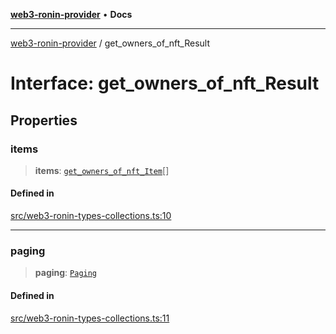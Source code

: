[**web3-ronin-provider**](../README.md) • **Docs**

***

[web3-ronin-provider](../globals.md) / get\_owners\_of\_nft\_Result

# Interface: get\_owners\_of\_nft\_Result

## Properties

### items

> **items**: [`get_owners_of_nft_Item`](get_owners_of_nft_Item.md)[]

#### Defined in

[src/web3-ronin-types-collections.ts:10](https://github.com/chuacw/web3-ronin-provider/blob/5334d3e4a39d6911ce4028a880b09b3429564837/src/web3-ronin-types-collections.ts#L10)

***

### paging

> **paging**: [`Paging`](Paging.md)

#### Defined in

[src/web3-ronin-types-collections.ts:11](https://github.com/chuacw/web3-ronin-provider/blob/5334d3e4a39d6911ce4028a880b09b3429564837/src/web3-ronin-types-collections.ts#L11)
